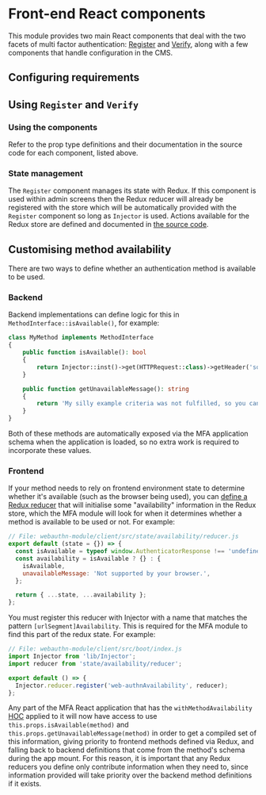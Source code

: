 # Front-end React components

This module provides two main React components that deal with the two facets of multi factor authentication: 
[Register](../../client/src/components/Register.js) and [Verify](../../client/src/components/Verify.js), along with a 
few components that handle configuration in the CMS.

## Configuring requirements

<!-- TODO: Information about Requirements and Injector -->

## Using `Register` and `Verify`

### Using the components

Refer to the prop type definitions and their documentation in the source code for each component, listed above.

### State management

The `Register` component manages its state with Redux. If this component is used within admin screens then the Redux 
reducer will already be registered with the store which will be automatically provided with the `Register` component so 
long as `Injector` is used. Actions available for the Redux store are defined and documented in 
[the source code](../../client/src/state/mfaRegister/actions.js).

<!-- TODO: Documentation for consuming Injector outside of admin context? -->

## Customising method availability

There are two ways to define whether an authentication method is available to be used.

### Backend

Backend implementations can define logic for this in `MethodInterface::isAvailable()`, for example:

```php
class MyMethod implements MethodInterface
{
    public function isAvailable(): bool
    {
        return Injector::inst()->get(HTTPRequest::class)->getHeader('something') === 'example';
    }

    public function getUnavailableMessage(): string
    {
        return 'My silly example criteria was not fulfilled, so you cannot use me.';
    }
}
```

Both of these methods are automatically exposed via the MFA application schema when the application is loaded, so
no extra work is required to incorporate these values.

### Frontend

If your method needs to rely on frontend environment state to determine whether it's available (such as the browser
being used), you can [define a Redux reducer](https://docs.silverstripe.org/en/4/developer_guides/customising_the_admin_interface/reactjs_redux_and_graphql/#using-injector-to-customise-redux-state-data)
that will initialise some "availability" information in the Redux store, which the MFA module will look for when it
determines whether a method is available to be used or not. For example:

```jsx
// File: webauthn-module/client/src/state/availability/reducer.js
export default (state = {}) => {
  const isAvailable = typeof window.AuthenticatorResponse !== 'undefined';
  const availability = isAvailable ? {} : {
    isAvailable,
    unavailableMessage: 'Not supported by your browser.',
  };

  return { ...state, ...availability };
};
```

You must register this reducer with Injector with a name that matches the pattern `[urlSegment]Availability`. This is
required for the MFA module to find this part of the redux state. For example:

```jsx
// File: webauthn-module/client/src/boot/index.js
import Injector from 'lib/Injector';
import reducer from 'state/availability/reducer';

export default () => {
  Injector.reducer.register('web-authnAvailability', reducer);
};
```

Any part of the MFA React application that has the `withMethodAvailability` [HOC](https://reactjs.org/docs/higher-order-components.html)
applied to it will now have access to use `this.props.isAvailable(method)` and `this.props.getUnavailableMessage(method)`
in order to get a compiled set of this information, giving priority to frontend methods defined via Redux, and falling
back to backend definitions that come from the method's schema during the app mount. For this reason, it is important
that any Redux reducers you define only contribute information when they need to, since information provided will
take priority over the backend method definitions if it exists.

